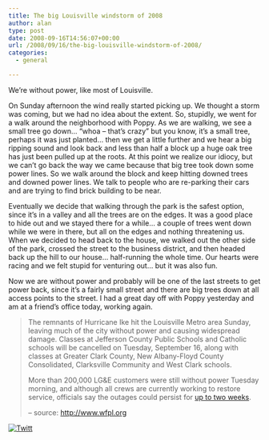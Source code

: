 ```yaml
---
title: The big Louisville windstorm of 2008
author: alan
type: post
date: 2008-09-16T14:56:07+00:00
url: /2008/09/16/the-big-louisville-windstorm-of-2008/
categories:
  - general

---
```

We&#8217;re without power, like most of Louisville. 

On Sunday afternoon the wind really started picking up. We thought a storm was coming, but we had no idea about the extent. So, stupidly, we went for a walk around the neighborhood with Poppy. As we are walking, we see a small tree go down&#8230; &#8220;whoa &#8211; that&#8217;s crazy&#8221; but you know, it&#8217;s a small tree, perhaps it was just planted&#8230; then we get a little further and we hear a big ripping sound and look back and less than half a block up a huge oak tree has just been pulled up at the roots. At this point we realize our idiocy, but we can&#8217;t go back the way we came because that big tree took down some power lines. So we walk around the block and keep hitting downed trees and downed power lines. We talk to people who are re-parking their cars and are trying to find brick building to be near. 

Eventually we decide that walking through the park is the safest option, since it&#8217;s in a valley and all the trees are on the edges. It was a good place to hide out and we stayed there for a while&#8230; a couple of trees went down while we were in there, but all on the edges and nothing threatening us. When we decided to head back to the house, we walked out the other side of the park, crossed the street to the business district, and then headed back up the hill to our house&#8230; half-running the whole time. Our hearts were racing and we felt stupid for venturing out&#8230; but it was also fun.

Now we are without power and probably will be one of the last streets to get power back, since it&#8217;s a fairly small street and there are big trees down at all access points to the street. I had a great day off with Poppy yesterday and am at a friend&#8217;s office today, working again.

> The remnants of Hurricane Ike hit the Louisville Metro area Sunday, leaving much of the city without power and causing widespread damage. Classes at Jefferson County Public Schools and Catholic schools will be cancelled on Tuesday, September 16, along with classes at Greater Clark County, New Albany-Floyd County Consolidated, Clarksville Community and West Clark schools.
> 
> More than 200,000 LG&E customers were still without power Tuesday morning, and although all crews are currently working to restore service, officials say the outages could persist for [up to two weeks][1].
> 
> &#8211; source: <http://www.wfpl.org>

<div class="twttr_button">
  <a href="http://twitter.com/share?url=https://zeroasterisk.com/2008/09/16/the-big-louisville-windstorm-of-2008/&text=The+big+Louisville+windstorm+of+2008" target="_blank" title="Click here if you like this article."> <img src="http://zeroasterisk.com/wp-content/plugins/twitter-plugin/images/twitt.gif" alt="Twitt" /> </a>
</div>

 [1]: http://www.wfpl.org/CMS/?p=2001